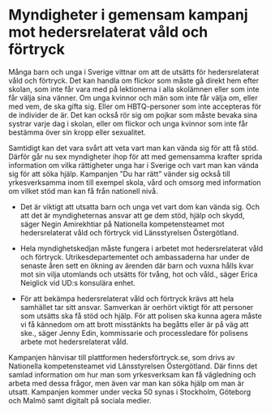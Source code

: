 # Myndigheter i gemensam kampanj mot hedersrelaterat våld och förtryck

Många barn och unga i Sverige vittnar om att de utsätts för hedersrelaterat våld och förtryck. Det kan handla om flickor som måste gå direkt hem efter skolan, som inte får vara med på lektionerna i alla skolämnen eller som inte får välja sina vänner. Om unga kvinnor och män som inte får välja om, eller med vem, de ska gifta sig. Eller om HBTQ-personer som inte accepteras för de individer de är. Det kan också rör sig om pojkar som måste bevaka sina systrar varje dag i skolan, eller om flickor och unga kvinnor som inte får bestämma över sin kropp eller sexualitet.

Samtidigt kan det vara svårt att veta vart man kan vända sig för att få stöd. Därför går nu sex myndigheter ihop för att med gemensamma krafter sprida information om vilka rättigheter unga har i Sverige och vart man kan vända sig för att söka hjälp. Kampanjen ”Du har rätt” vänder sig också till yrkesverksamma inom till exempel skola, vård och omsorg med information om vilket stöd man kan få från nationell nivå.

- Det är viktigt att utsatta barn och unga vet vart dom kan vända sig. Och att det är myndigheternas ansvar att ge dem stöd, hjälp och skydd, säger Negin Amirekhtiar på Nationella kompetensteamet mot hedersrelaterat våld och förtryck vid Länsstyrelsen Östergötland.

- Hela myndighetskedjan måste fungera i arbetet mot hedersrelaterat våld och förtryck. Utrikesdepartementet och ambassaderna har under de senaste åren sett en ökning av ärenden där barn och vuxna hålls kvar mot sin vilja utomlands och utsätts för tvång, hot och våld., säger Erica Neiglick vid UD:s konsulära enhet.

- För att bekämpa hedersrelaterat våld och förtryck krävs att hela samhället tar sitt ansvar. Samverkan är oerhört viktigt för att personer som utsätts ska få stöd och hjälp. För att polisen ska kunna agera måste vi få kännedom om att brott misstänkts ha begåtts eller är på väg att ske., säger Jenny Edin, kommissarie och processledare för polisens arbete mot hedersrelaterat våld.

Kampanjen hänvisar till plattformen hedersförtryck.se, som drivs av Nationella kompetensteamet vid Länsstyrelsen Östergötland. Där finns det samlad information om hur man som yrkesverksam kan få vägledning och arbeta med dessa frågor, men även var man kan söka hjälp om man är utsatt. Kampanjen kommer under vecka 50 synas i Stockholm, Göteborg och Malmö samt digitalt på sociala medier.
